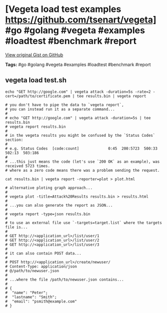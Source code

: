# [Vegeta load test examples https://github.com/tsenart/vegeta] #go #golang #vegeta #examples #loadtest #benchmark #report

[View original Gist on GitHub](https://gist.github.com/Integralist/584f6a4cf0a607a9da52)

**Tags:** #go #golang #vegeta #examples #loadtest #benchmark #report

## vegeta load test.sh

```shell
echo "GET http://google.com" | vegeta attack -duration=5s -rate=2 -cert=/path/to/certificate.pem | tee results.bin | vegeta report

# you don't have to pipe the data to `vegeta report`, 
# you can instead run it as a separate command...
#
# echo "GET http://google.com" | vegeta attack -duration=5s | tee results.bin
# vegeta report results.bin
#
# in the vegeta results you might be confused by the `Status Codes` section:
#
# e.g. Status Codes  [code:count]             0:45  200:5723  500:33  502:13  503:186
#
# ...this just means the code (let's use `200 OK` as an example), was received 5723 times.
# where as a zero code means there was a problem sending the request.

cat results.bin | vegeta report -reporter=plot > plot.html

# alternative ploting graph approach...
#
# vegeta plot -title=Attack%20Results results.bin > results.html
#
# ...you can also generate the report as JSON...
#
# vegeta report -type=json results.bin
#
# to use an external file use `-targets=target.list` where the targets file is...
#
# GET http://<application_url>/list/user/1
# GET http://<application_url>/list/user/2
# GET http://<application_url>/list/user/3
#
# it can also contain POST data...
#
# POST http://<application_url>/create/newuser/
# Content-Type: application/json
# @/path/to/newuser.json
#
# ...where the file /path/to/newuser.json contains...
#
# {
#  "name": "Peter";
#  "lastname": "Smith";
#  "email": "psmith@example.com"
# }
```

